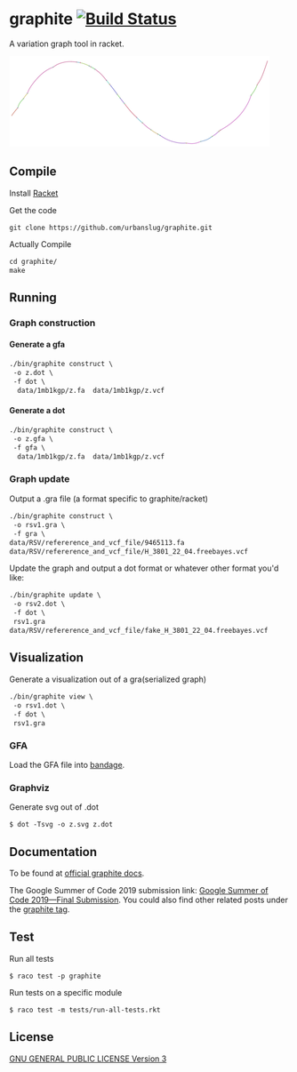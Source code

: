 # graphite [![Build Status](https://travis-ci.org/urbanslug/graphite.svg?branch=master)](https://travis-ci.org/urbanslug/graphite)

A variation graph tool in racket.

![rsv image](docs/images/rsv.png)

## Compile
Install [Racket]

Get the code
```
git clone https://github.com/urbanslug/graphite.git
```

Actually Compile
```
cd graphite/
make
```

## Running
### Graph construction
#### Generate a gfa
```
./bin/graphite construct \
 -o z.dot \
 -f dot \
  data/1mb1kgp/z.fa  data/1mb1kgp/z.vcf 
```

#### Generate a dot
```
./bin/graphite construct \
 -o z.gfa \
 -f gfa \
  data/1mb1kgp/z.fa  data/1mb1kgp/z.vcf
```

### Graph update
Output a .gra file (a format specific to graphite/racket)
```
./bin/graphite construct \
 -o rsv1.gra \
 -f gra \
data/RSV/refererence_and_vcf_file/9465113.fa data/RSV/refererence_and_vcf_file/H_3801_22_04.freebayes.vcf
```

Update the graph and output a dot format or whatever other format you'd like:
```
./bin/graphite update \
 -o rsv2.dot \
 -f dot \
 rsv1.gra data/RSV/refererence_and_vcf_file/fake_H_3801_22_04.freebayes.vcf
```

## Visualization

Generate a visualization out of a gra(serialized graph)
```
./bin/graphite view \
 -o rsv1.dot \
 -f dot \
 rsv1.gra

```

### GFA
Load the GFA file into [bandage].

### Graphviz
Generate svg out of .dot
```
$ dot -Tsvg -o z.svg z.dot
```

## Documentation
To be found at [official graphite docs].

The Google Summer of Code 2019 submission link: [Google Summer of Code 2019—Final Submission].
You could also find other related posts under the [graphite tag].

## Test
Run all tests
```
$ raco test -p graphite
```

Run tests on a specific module
```
$ raco test -m tests/run-all-tests.rkt
```

## License
[GNU GENERAL PUBLIC LICENSE Version 3](LICENSE)


[bandage]: https://rrwick.github.io/Bandage
[official graphite docs]: https://urbanslug.github.io/graphite/
[graphite tag]: https://blog.urbanslug.com/tags/Graphite.html
[Google Summer of Code 2019—Final Submission]: https://blog.urbanslug.com/posts/2019-08-20-Google-Summer-of-Code-2019-Final-Submission.html
[Racket]: https://www.racket-lang.org/
